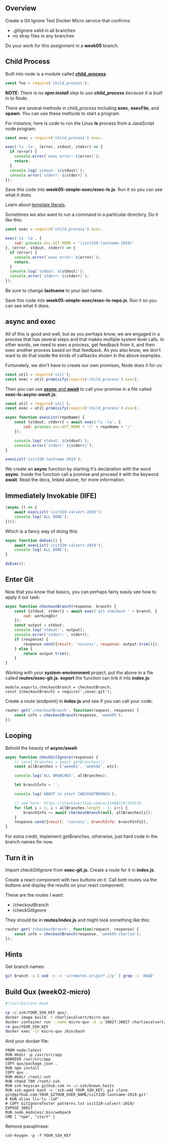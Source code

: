 ## Overview

Create a Git Ignore Test Docker Micro service that confirms:

- .gitignore valid in all branches
- no stray files in any branches

Do your work for this assignment in a **week05** branch.

## Child Process

Built into node is a module called [**child_process**][cp]:

```javascript
const foo = require('child_process');
```

**NOTE**: _There is no **npm install** step to use **child_process** because it is built in to Node._

There are several methods in child_process including **exec**, **execFile**, and **spawn**. You can use these methods to start a program.

For instance, here is code to run the Linux **ls** process from a JavaScript node program:

```javascript
const exec = require('child_process').exec;

exec('ls -la', (error, stdout, stderr) => {
  if (error) {
    console.error(`exec error: ${error}`);
    return;
  }
  console.log(`stdout: ${stdout}`);
  console.error(`stderr: ${stderr}`);
});
```

Save this code into **week05-simple-exec/exec-ls.js**. Run it so you can see what it does.

Learn about [template literals][tl].

Sometimes we also want to run a command in a particular directory, Do it like this:

```javascript
const exec = require('child_process').exec;

exec('ls -la', {
	cwd: process.env.GIT_HOME + '/isit320-lastname-2019/'
}, (error, stdout, stderr) => {
  if (error) {
    console.error(`exec error: ${error}`);
    return;
  }
  console.log(`stdout: ${stdout}`);
  console.error(`stderr: ${stderr}`);
});
```

Be sure to change **lastname** to your last name.

Save this code into **week05-simple-exec/exec-ls-repo.js**. Run it so you can see what it does.

## async and exec

All of this is good and well, but as you perhaps know, we are engaged in a process that has several steps and that makes multiple system level calls. In other words, we need to exec a process, get feedback from it, and then exec another process based on that feedback. As you also know, we don't want to do that inside the kinds of callbacks shown in the above examples.

Fortunately, we don't have to create our own promises, Node does it for us:

```javascript
const util = require('util');
const exec = util.promisify(require('child_process').exec);
```

Then you can use [**async** and **await**][aa] to call your promise in a file called **exec-ls-async-await.js**:

```javascript
const util = require('util');
const exec = util.promisify(require('child_process').exec);

async function execList(repoName) {
	const {stdout, stderr} = await exec('ls -la', {
		cwd: process.env.GIT_HOME + '/' + repoName + '/'
	});

	console.log(`stdout: ${stdout}`);
	console.error(`stderr: ${stderr}`);
}

execList('isit320-lastname-2019');
```

We create an **async** function by starting it's declaration with the word **async**. Inside the function call a promise and proceed it with the keyword **await**. Read the docs, linked above, for more information.

## Immediately Invokable (IIFE)

```javascript
(async () => {
    await execList('isit320-calvert-2019');
    console.log('ALL DONE');
})();
```

Which is a fancy way of doing this:

```javascript
async function doExec() {
    await execList('isit320-calvert-2019');
    console.log('ALL DONE');
}

doExec();
```

## Enter Git

Now that you know that basics, you can perhaps fairly easily see how to apply it our task:

```javascript
async function checkoutBranch(response, branch) {
    const {stdout, stderr} = await exec('git checkout ' + branch, {
        cwd: workingDir
    });
    const output = stdout;
    console.log('stdout:', output);
    console.error('stderr:', stderr);
    if (response) {
        response.send({result: 'success', response: output.trim()});
    } else {
        return output.trim();
    }
}
```

Working with your **system-environment** project, put the above in a file called **routes/exec-git.js**. **export** the function can link it into **index.js**:

    module.exports.checkoutBranch = checkoutBranch;
    const {checkoutBranch} = require('./exec-git');

Create a route (endpoint) in **index.js** and see if you can call your code:

```javascript
router.get('/checkoutBranch', function(request, response) {
    const info = checkoutBranch(response, 'week05');
});
```  

## Looping

Behold the beauty of **async/await**:

```javascript
async function checkGitIgnore(response) {
    // const branches = await getBranches();
    const allBranches = ['week01', 'week02', etc];

    console.log('ALL BRANCHES', allBranches);

    let branchInfo = '';

    console.log('ABOUT to start CHECKOUTBRANCH');

    // see here: https://stackoverflow.com/a/11488129/253576
    for (let i = 1; i < allBranches.length - 1; i++) {
        branchInfo += await checkoutBranch(null, allBranches[i]);
    }
    response.send({result: 'success', branchInfo: branchInfo});
}
```

For extra credit, implement getBranches, otherwise, just hard code in the branch names for now.

## Turn it in

Import checkGitIgnore from **exec-git.js**. Create a route for it in **index.js**.

Create a react component with two buttons on it. Call both routes via the buttons and display the results on your react component.

These are the routes I want:

- /checkoutBranch
- /checkGitIgnore

They should be in **routes/index.js** and might look something like this:

```javascript
router.get('/checkoutBranch', function(request, response) {
    const info = checkoutBranch(response, 'week05-charlie');
});
```

## Hints

Get branch names:

```bash
git branch -a | sed -n -e 's/remotes.origin*.//p' | grep -v 'HEAD'
```

## Build Qux (week02-micro)

```bash
#!/usr/bin/env bash

cp ~/.ssh/YOUR_SSH_KEY qux/.
docker image build -t charliecalvert/micro-qux .
docker container run --name micro-qux -d -p 30027:30027 charliecalvert/micro-qux
rm qux/YOUR_SSH_KEY
docker exec -it micro-qux /bin/bash
```

And your docker file:

```
FROM node:latest
RUN mkdir -p /usr/src/app
WORKDIR /usr/src/app
COPY qux/package.json .
RUN npm install
COPY qux .
RUN mkdir /root/.ssh
RUN chmod 700 /root/.ssh
RUN ssh-keyscan github.com >> ~/.ssh/known_hosts
RUN ssh-agent bash -c 'ssh-add YOUR_SSH_KEY; git clone git@github.com:YOUR_GITHUB_USER_NAME/isit320-lastname-2019.git'
# RUN alias ll='ls -laF'
# COPY GitIgnoreTester patterns.txt isit320-calvert-2019/
EXPOSE 30027
RUN node_modules/.bin/webpack
CMD [ "npm", "start" ]
```

Remove passphrase:

    ssh-keygen -p -f YOUR_SSH_KEY

[aa]: https://developer.mozilla.org/en-US/docs/Learn/JavaScript/Asynchronous/Async_await
[cp]: https://nodejs.org/api/child_process.html
[tl]: https://developer.mozilla.org/en-US/docs/Web/JavaScript/Reference/Template_literals
